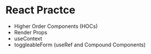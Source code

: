 # React Practce

- Higher Order Components (HOCs)
- Render Props
- useContext
- toggleableForm (useRef and Compound Components)
